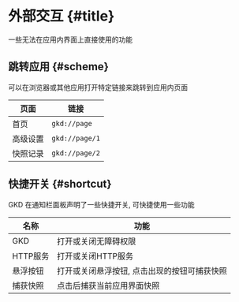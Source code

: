 # 外部交互 {#title}

一些无法在应用内界面上直接使用的功能

## 跳转应用 {#scheme}

可以在浏览器或其他应用打开特定链接来跳转到应用内页面

| 页面     | 链接           |
| -------- | -------------- |
| 首页     | `gkd://page`   |
| 高级设置 | `gkd://page/1` |
| 快照记录 | `gkd://page/2` |

## 快捷开关 {#shortcut}

GKD 在通知栏面板声明了一些快捷开关, 可快捷使用一些功能

| 名称     | 功能                                         |
| -------- | -------------------------------------------- |
| GKD      | 打开或关闭无障碍权限                         |
| HTTP服务 | 打开或关闭HTTP服务                           |
| 悬浮按钮 | 打开或关闭悬浮按钮, 点击出现的按钮可捕获快照 |
| 捕获快照 | 点击后捕获当前应用界面快照                   |
